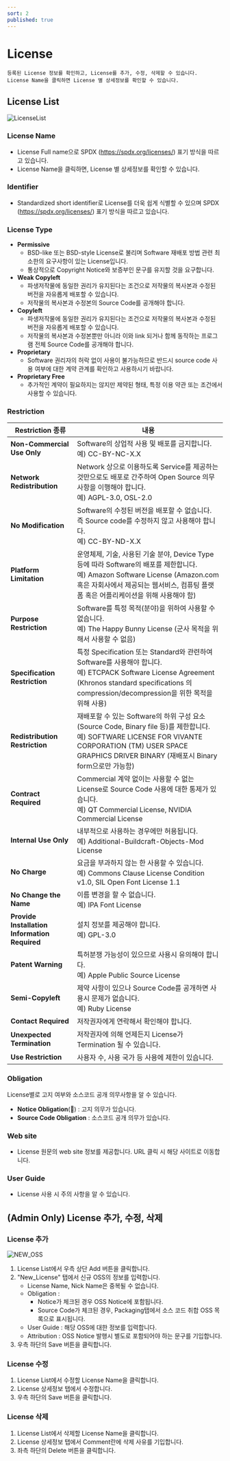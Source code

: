 ```yaml
---
sort: 2
published: true
---
```

# License
```note
등록된 License 정보를 확인하고, License를 추가, 수정, 삭제할 수 있습니다.    
License Name을 클릭하면 License 별 상세정보를 확인할 수 있습니다.    
```
## License List
![LicenseList](images/3_lic_list.PNG)

### License Name
- License Full name으로 SPDX (<https://spdx.org/licenses/>) 표기 방식을 따르고 있습니다.
- License Name을 클릭하면, License 별 상세정보를 확인할 수 있습니다.

### Identifier
- Standardized short identifier로 License를 더욱 쉽게 식별할 수 있으며 SPDX (<https://spdx.org/licenses/>) 표기 방식을 따르고 있습니다.

### License Type 
- **Permissive**
    - BSD-like 또는 BSD-style License로 불리며 Software 재배포 방법 관련 최소한의 요구사항이 있는 License입니다. 
    - 통상적으로 Copyright Notice와 보증부인 문구를 유지할 것을 요구합니다. 
- **Weak Copyleft**
    - 파생저작물에 동일한 권리가 유지된다는 조건으로 저작물의 복사본과 수정된 버전을 자유롭게 배포할 수 있습니다.
    - 저작물의 복사본과 수정본의 Source Code를 공개해야 합니다.
- **Copyleft**
    - 파생저작물에 동일한 권리가 유지된다는 조건으로 저작물의 복사본과 수정된 버전을 자유롭게 배포할 수 있습니다.
    - 저작물의 복사본과 수정본뿐만 아니라 이와 link 되거나 함께 동작하는 프로그램 전체 Source Code를 공개해야 합니다.
- **Proprietary**
    - Software 권리자의 허락 없이 사용이 불가능하므로 반드시 source code 사용 여부에 대한 계약 관계를 확인하고 사용하시기 바랍니다.
- **Proprietary Free**
    - 추가적인 계약이 필요하지는 않지만 제약된 형태, 특정 이용 약관 또는 조건에서 사용할 수 있습니다.

### Restriction 

|**Restriction 종류**|**내용**|
|-----|---|
|**Non-Commercial Use Only**|Software의 상업적 사용 및 배포를 금지합니다. <br>예) CC-BY-NC-X.X|
|**Network Redistribution**|Network 상으로 이용하도록 Service를 제공하는 것만으로도 배포로 간주하여 Open Source 의무 사항을 이행해야 합니다. <br>예) AGPL-3.0, OSL-2.0|
|**No Modification**|Software의 수정된 버전을 배포할 수 없습니다. 즉 Source code를 수정하지 않고 사용해야 합니다.<br> 예) CC-BY-ND-X.X|
|**Platform Limitation**|운영체제, 기술, 사용된 기술 분야, Device Type 등에 따라 Software의 배포를 제한합니다.<br> 예) Amazon Software License (Amazon.com 혹은 자회사에서 제공되는 웹서비스, 컴퓨팅 플랫폼 혹은 어플리케이션을 위해 사용해야 함)|
|**Purpose Restriction**|Software를 특정 목적(분야)을 위하여 사용할 수 없습니다. <br>예) The Happy Bunny License (군사 목적을 위해서 사용할 수 없음)|
|**Specification Restriction**|특정 Specification 또는 Standard와 관련하여 Software를 사용해야 합니다. <br>예) ETCPACK Software License Agreement (Khronos standard specifications 의 compression/decompression을 위한 목적을 위해 사용)|
|**Redistribution Restriction**|재배포할 수 있는 Software의 하위 구성 요소(Source Code, Binary file 등)를 제한합니다. <br>예) SOFTWARE LICENSE FOR VIVANTE CORPORATION (TM) USER SPACE GRAPHICS DRIVER BINARY (재배포시 Binary form으로만 가능함)|
|**Contract Required**|Commercial 계약 없이는 사용할 수 없는 License로 Source Code 사용에 대한 통제가 있습니다.<br> 예) QT Commercial License, NVIDIA Commercial License|
|**Internal Use Only**|내부적으로 사용하는 경우에만 허용됩니다.<br> 예) Additional-Buildcraft-Objects-Mod License|
|**No Charge**|요금을 부과하지 않는 한 사용할 수 있습니다.<br> 예) Commons Clause License Condition v1.0, SIL Open Font License 1.1|
|**No Change the Name**|이름 변경을 할 수 없습니다. <br>예) IPA Font License|
|**Provide Installation Information Required**|설치 정보를 제공해야 합니다. <br>예) GPL-3.0|
|**Patent Warning**|특허분쟁 가능성이 있으므로 사용시 유의해야 합니다. <br>예) Apple Public Source License|
|**Semi-Copyleft**|제약 사항이 있으나 Source Code를 공개하면 사용시 문제가 없습니다. <br>예) Ruby License|
|**Contact Required**|저작권자에게 연락해서 확인해야 합니다. |
|**Unexpected Termination**|저작권자에 의해 언제든지 License가 Termination 될 수 있습니다. |
|**Use Restriction**|사용자 수, 사용 국가 등 사용에 제한이 있습니다. |

### Obligation
License별로 고지 여부와 소스코드 공개 의무사항을 알 수 있습니다.
- **Notice Obligation**(:page_facing_up:) : 고지 의무가 있습니다.
- **Source Code Obligation** : 소스코드 공개 의무가 있습니다. 

### Web site 
- License 원문의 web site 정보를 제공합니다. URL 클릭 시 해당 사이트로 이동합니다.

### User Guide 
- License 사용 시 주의 사항을 알 수 있습니다.

## (Admin Only) License 추가, 수정, 삭제
### License 추가
![NEW_OSS](images/3_lic_new.png)  
1. License List에서 우측 상단 Add 버튼을 클릭합니다.
2. "New_License" 탭에서 신규 OSS의 정보를 입력합니다.
    - License Name, Nick Name은 중복될 수 없습니다. 
    - Obligation : 
        - Notice가 체크된 경우 OSS Notice에 포함됩니다. 
        - Source Code가 체크된 경우, Packaging탭에서 소스 코드 취합 OSS 목록으로 표시됩니다.
    - User Guide : 해당 OSS에 대한 정보를 입력합니다.
    - Attribution : OSS Notice 발행시 별도로 포함되어야 하는 문구를 기입합니다.
3. 우측 하단의 Save 버튼을 클릭합니다.

### License 수정
1. License List에서 수정할 License Name을 클릭합니다.
2. License 상세정보 탭에서 수정합니다.
3. 우측 하단의 Save 버튼을 클릭합니다.

### License 삭제
1. License List에서 삭제할 License Name을 클릭합니다.
2. License 상세정보 탭에서 Comment란에 삭제 사유를 기입합니다.
3. 좌측 하단의 Delete 버튼을 클릭합니다.
